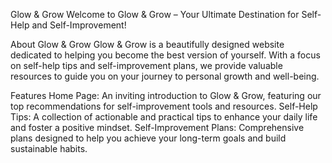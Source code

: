 Glow & Grow
Welcome to Glow & Grow – Your Ultimate Destination for Self-Help and Self-Improvement!

About Glow & Grow
Glow & Grow is a beautifully designed website dedicated to helping you become the best version of yourself. With a focus on self-help tips and self-improvement plans, we provide valuable resources to guide you on your journey to personal growth and well-being.

Features
Home Page: An inviting introduction to Glow & Grow, featuring our top recommendations for self-improvement tools and resources.
Self-Help Tips: A collection of actionable and practical tips to enhance your daily life and foster a positive mindset.
Self-Improvement Plans: Comprehensive plans designed to help you achieve your long-term goals and build sustainable habits.

